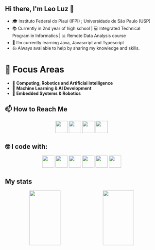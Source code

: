 ## Hi there, I'm Leo Luz 👋

- 🎓 Instituto Federal do Piauí (IFPI) ; Universidade de São Paulo (USP)
- 📚 Currently in 2nd year of high school | 💻 Integrated Technical Program in Informatics | 📊 Remote Data Analysis course
- 🌱 I’m currently learning Java, Javascript and Typescript
- 👍 Always available to help by sharing my knowledge and skills.

# 🚀 Focus Areas
- 🤖 **Computing, Robotics and Artificial Intelligence**
- 🧠 **Machine Learning & AI Development**  
- 🔧 **Embedded Systems & Robotics**

## 📫 How to Reach Me  

<div align="center">
<a href="https://www.instagram.com/leoluzn/"><img src="https://cdn.jsdelivr.net/gh/simple-icons/simple-icons/icons/instagram.svg" width="40" height="40" /></a>
<a href="https://www.linkedin.com/in/leonar-luz-oliveira-7713aa376/"><img src="https://cdn.jsdelivr.net/gh/simple-icons/simple-icons/icons/linkedin.svg" width="40" height="40" /></a>
<a href="https://wa.me/5589994291323"><img src="https://cdn.jsdelivr.net/gh/simple-icons/simple-icons/icons/whatsapp.svg" width="40" height="40" /></a>
<a href="mailto:leoluzzn@gmail.com"><img src="https://cdn.jsdelivr.net/gh/simple-icons/simple-icons/icons/gmail.svg" width="40" height="40" /></a>
</div>
  
## 🤓 I code with:
<p align="center">
  <img src="https://cdn.jsdelivr.net/gh/devicons/devicon@latest/icons/java/java-original.svg" width="40" height="40"/> 
  <img src="https://cdn.jsdelivr.net/gh/devicons/devicon@latest/icons/python/python-original.svg" width="40" height="40"/>
  <img src="https://cdn.jsdelivr.net/gh/devicons/devicon@latest/icons/javascript/javascript-original.svg" width="40" height="40"/>
  <img src="https://cdn.jsdelivr.net/gh/devicons/devicon@latest/icons/html5/html5-original.svg" width="40" height="40"/>
  <img src="https://cdn.jsdelivr.net/gh/devicons/devicon@latest/icons/typescript/typescript-original.svg" width="40" height="40"/>
  <img src="https://cdn.jsdelivr.net/gh/devicons/devicon@latest/icons/css3/css3-original.svg" width="40" height="40"/>
</p>

## My stats
<div align="center" style="display: flex; justify-content: center; gap: 15px; flex-wrap: wrap;">

<img height="180" style="width: 45%;" src="https://github-readme-stats.vercel.app/api/top-langs/?username=ravennoi-r&layout=compact&langs_count=8&theme=dark&bg_color=000000&title_color=ff0000&text_color=ffffff&icon_color=ff0000&border_color=ff0000"/>

<img height="180" style="width: 45%;" src="https://github-readme-stats.vercel.app/api?username=ravennoi-r&show_icons=true&theme=dark&title_color=ff0000&icon_color=ff0000&include_all_commits=true&count_private=true"/>

</div>
